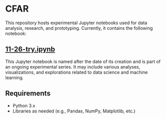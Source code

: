 # CFAR

This repository hosts experimental Jupyter notebooks used for data analysis, research, and prototyping. Currently, it contains the following notebook:

## [11-26-try.ipynb](11-26-try.ipynb)

This Jupyter notebook is named after the date of its creation and is part of an ongoing experimental series. It may include various analyses, visualizations, and explorations related to data science and machine learning.

## Requirements

- Python 3.x
- Libraries as needed (e.g., Pandas, NumPy, Matplotlib, etc.)

